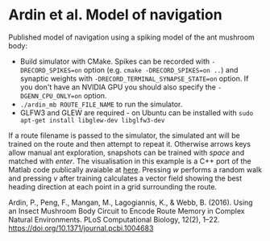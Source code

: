 # Ardin et al. Model of navigation
Published model of navigation using a spiking model of the ant mushroom body:
* Build simulator with CMake. Spikes can be recorded with ``-DRECORD_SPIKES=on`` option (e.g. ``cmake -DRECORD_SPIKES=on ..``) and synaptic weights with ``-DRECORD_TERMINAL_SYNAPSE_STATE=on`` option. If you don't have an NVIDIA GPU you should also specify the ``-DGENN_CPU_ONLY=on`` option.
* ``./ardin_mb ROUTE_FILE_NAME`` to run the simulator.
* GLFW3 and GLEW are required - on Ubuntu can be installed with ``sudo apt-get install libglew-dev libglfw3-dev``

If a route filename is passed to the simulator, the simulated ant will be trained on the route and then attempt to repeat it. Otherwise arrows keys allow manual ant exploration, snapshots can be trained with _space_ and matched with _enter_. The visualisation in this example is a C++ port of the Matlab code publically avaiable at [here](http://www.insectvision.org/walking-insects/antnavigationchallenge). Pressing _w_ performs a random walk and pressing _v_ after training calculates a vector field showing the best heading direction at each point in a grid surrounding the route.

Ardin, P., Peng, F., Mangan, M., Lagogiannis, K., & Webb, B. (2016). Using an Insect Mushroom Body Circuit to Encode Route Memory in Complex Natural Environments. PLoS Computational Biology, 12(2), 1–22. https://doi.org/10.1371/journal.pcbi.1004683
